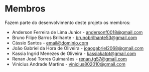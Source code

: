 # Membros

Fazem parte do desenvolvimento deste projeto os membros:

* Anderson Ferreira de Lima Junior - <andersonf0018@gmail.com>
* Bruno Filipe Barros Brilhante - <brunobrilhante53@gmail.com>
* Cássio Santos - <email@dominio.com>
* João Gabriel da Hora de Oliveira - <joaogabriel2068@gmail.com>
* Kassia Ingrid Menezes de Oliveira - <kassiakatpt@gmail.com>
* Renan José Torres Guimarães - <renan.tg57@gmail.com>
* Vinícius Andrade Martins - <vinicius802010@gmail.com>